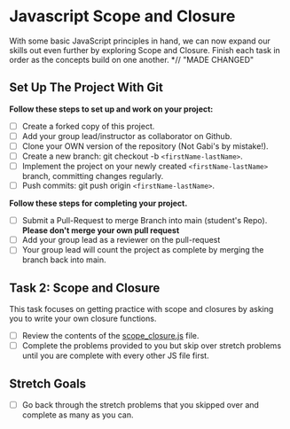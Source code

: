 
# Javascript Scope and Closure

With some basic JavaScript principles in hand, we can now expand our skills out even further by exploring Scope and Closure.  Finish each task in order as the concepts build on one another.
*// "MADE CHANGED"
## Set Up The Project With Git 

**Follow these steps to set up and work on your project:**

* [ ] Create a forked copy of this project.
* [ ] Add your group lead/instructor as collaborator on Github.
* [ ] Clone your OWN version of the repository (Not Gabi's by mistake!).
* [ ] Create a new branch: git checkout -b `<firstName-lastName>`.
* [ ] Implement the project on your newly created `<firstName-lastName>` branch, committing changes regularly.
* [ ] Push commits: git push origin `<firstName-lastName>`.

**Follow these steps for completing your project.**

* [ ] Submit a Pull-Request to merge <firstName-lastName> Branch into main (student's  Repo). **Please don't merge your own pull request**
* [ ] Add your group lead as a reviewer on the pull-request
* [ ] Your group lead will count the project as complete by merging the branch back into main.

## Task 2: Scope and Closure

This task focuses on getting practice with scope and closures by asking you to write your own closure functions.

* [ ] Review the contents of the [scope_closure.js](scope_closure.js) file.
* [ ] Complete the problems provided to you but skip over stretch problems until you are complete with every other JS file first.

## Stretch Goals

* [ ] Go back through the stretch problems that you skipped over and complete as many as you can.